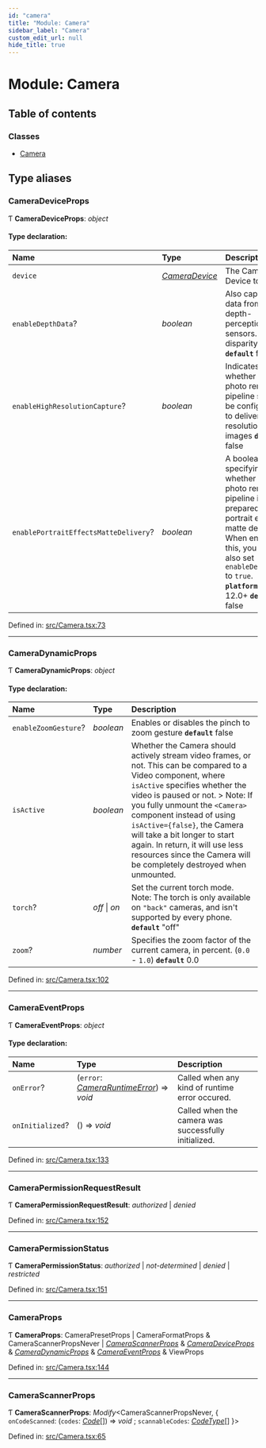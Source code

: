 ```yaml
---
id: "camera"
title: "Module: Camera"
sidebar_label: "Camera"
custom_edit_url: null
hide_title: true
---
```


# Module: Camera

## Table of contents

### Classes

- [Camera](../classes/camera.camera-1.md)

## Type aliases

### CameraDeviceProps

Ƭ **CameraDeviceProps**: *object*

#### Type declaration:

Name | Type | Description |
:------ | :------ | :------ |
`device` | [*CameraDevice*](cameradevice.md#cameradevice) | The Camera Device to use   |
`enableDepthData`? | *boolean* | Also captures data from depth-perception sensors. (e.g. disparity maps)  **`default`** false  |
`enableHighResolutionCapture`? | *boolean* | Indicates whether the photo render pipeline should be configured to deliver high resolution still images  **`default`** false  |
`enablePortraitEffectsMatteDelivery`? | *boolean* | A boolean specifying whether the photo render pipeline is prepared for portrait effects matte delivery.  When enabling this, you must also set `enableDepthData` to `true`.   **`platform`** iOS 12.0+  **`default`** false  |

Defined in: [src/Camera.tsx:73](https://github.com/cuvent/react-native-vision-camera/blob/c314255/src/Camera.tsx#L73)

___

### CameraDynamicProps

Ƭ **CameraDynamicProps**: *object*

#### Type declaration:

Name | Type | Description |
:------ | :------ | :------ |
`enableZoomGesture`? | *boolean* | Enables or disables the pinch to zoom gesture  **`default`** false  |
`isActive` | *boolean* | Whether the Camera should actively stream video frames, or not.  This can be compared to a Video component, where `isActive` specifies whether the video is paused or not.  > Note: If you fully unmount the `<Camera>` component instead of using `isActive={false}`, the Camera will take a bit longer to start again. In return, it will use less resources since the Camera will be completely destroyed when unmounted.    |
`torch`? | *off* \| *on* | Set the current torch mode.  Note: The torch is only available on `"back"` cameras, and isn't supported by every phone.   **`default`** "off"  |
`zoom`? | *number* | Specifies the zoom factor of the current camera, in percent. (`0.0` - `1.0`)  **`default`** 0.0  |

Defined in: [src/Camera.tsx:102](https://github.com/cuvent/react-native-vision-camera/blob/c314255/src/Camera.tsx#L102)

___

### CameraEventProps

Ƭ **CameraEventProps**: *object*

#### Type declaration:

Name | Type | Description |
:------ | :------ | :------ |
`onError`? | (`error`: [*CameraRuntimeError*](../classes/cameraerror.cameraruntimeerror.md)) => *void* | Called when any kind of runtime error occured.   |
`onInitialized`? | () => *void* | Called when the camera was successfully initialized.   |

Defined in: [src/Camera.tsx:133](https://github.com/cuvent/react-native-vision-camera/blob/c314255/src/Camera.tsx#L133)

___

### CameraPermissionRequestResult

Ƭ **CameraPermissionRequestResult**: *authorized* \| *denied*

Defined in: [src/Camera.tsx:152](https://github.com/cuvent/react-native-vision-camera/blob/c314255/src/Camera.tsx#L152)

___

### CameraPermissionStatus

Ƭ **CameraPermissionStatus**: *authorized* \| *not-determined* \| *denied* \| *restricted*

Defined in: [src/Camera.tsx:151](https://github.com/cuvent/react-native-vision-camera/blob/c314255/src/Camera.tsx#L151)

___

### CameraProps

Ƭ **CameraProps**: CameraPresetProps \| CameraFormatProps & CameraScannerPropsNever \| [*CameraScannerProps*](camera.md#camerascannerprops) & [*CameraDeviceProps*](camera.md#cameradeviceprops) & [*CameraDynamicProps*](camera.md#cameradynamicprops) & [*CameraEventProps*](camera.md#cameraeventprops) & ViewProps

Defined in: [src/Camera.tsx:144](https://github.com/cuvent/react-native-vision-camera/blob/c314255/src/Camera.tsx#L144)

___

### CameraScannerProps

Ƭ **CameraScannerProps**: *Modify*<CameraScannerPropsNever, { `onCodeScanned`: (`codes`: [*Code*](code.md#code)[]) => *void* ; `scannableCodes`: [*CodeType*](code.md#codetype)[]  }\>

Defined in: [src/Camera.tsx:65](https://github.com/cuvent/react-native-vision-camera/blob/c314255/src/Camera.tsx#L65)
